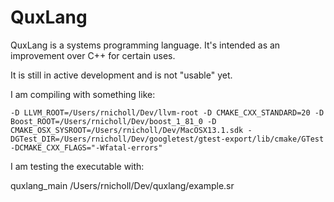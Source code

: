 # QuxLang

QuxLang is a systems programming language. It's intended as an improvement over C++ for certain uses.

It is still in active development and is not "usable" yet.

I am compiling with something like:
```
-D LLVM_ROOT=/Users/rnicholl/Dev/llvm-root -D CMAKE_CXX_STANDARD=20 -D Boost_ROOT=/Users/rnicholl/Dev/boost_1_81_0 -D CMAKE_OSX_SYSROOT=/Users/rnicholl/Dev/MacOSX13.1.sdk -DGTest_DIR=/Users/rnicholl/Dev/googletest/gtest-export/lib/cmake/GTest -DCMAKE_CXX_FLAGS="-Wfatal-errors"
```

I am testing the executable with:

quxlang_main /Users/rnicholl/Dev/quxlang/example.sr

